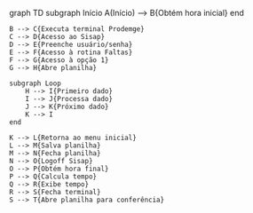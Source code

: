 graph TD
    subgraph Início
        A(Início) --> B{Obtém hora inicial}
    end

    B --> C{Executa terminal Prodemge}
    C --> D{Acesso ao Sisap}
    D --> E{Preenche usuário/senha}
    E --> F{Acesso à rotina Faltas}
    F --> G{Acesso à opção 1}
    G --> H{Abre planilha}

    subgraph Loop
        H --> I{Primeiro dado}
        I --> J{Processa dado}
        J --> K{Próximo dado}
        K --> I
    end

    K --> L{Retorna ao menu inicial}
    L --> M{Salva planilha}
    M --> N{Fecha planilha}
    N --> O{Logoff Sisap}
    O --> P{Obtém hora final}
    P --> Q{Calcula tempo}
    Q --> R{Exibe tempo}
    R --> S{Fecha terminal}
    S --> T{Abre planilha para conferência}